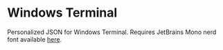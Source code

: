 # Windows Terminal
Personalized JSON for Windows Terminal.
Requires JetBrains Mono nerd font available <a href="https://github.com/ryanoasis/nerd-fonts/releases/download/v2.3.3/JetBrainsMono.zip">here</a>.
